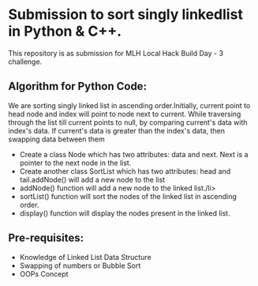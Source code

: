 # Submission to sort singly linkedlist in Python & C++.
<p>This repository is as submission for MLH Local Hack Build Day - 3 challenge.</p>
<h2> Algorithm for Python Code: </h2>
<p> We are sorting singly linked list in ascending order.Initially, current point to head node and index will point to node next to current. While traversing through the list till current points to null, by comparing current's data with index's data. If current's data is greater than the index's data, then swapping data between them </p>
<ul>
  <li>Create a class Node which has two attributes: data and next. Next is a pointer to the next node in the list.</li>
  <li>Create another class SortList which has two attributes: head and tail.addNode() will add a new node to the list</li>
  <li>addNode() function will add a new node to the linked list./li>
  <li>sortList() function will sort the nodes of the linked list in ascending order.</li>
  <li>display() function will display the nodes present in the linked list.</li>
</ul>
<h2> Pre-requisites: </h2>
<ul>
  <li> Knowledge of Linked List Data Structure </li>
  <li> Swapping of numbers or Bubble Sort</li>
  <li> OOPs Concept</li>
</ul>
